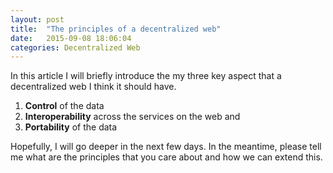 ```yaml
---
layout: post
title:  "The principles of a decentralized web"
date:   2015-09-08 18:06:04
categories: Decentralized Web
---
```


In this article I will briefly introduce the my three key aspect that a decentralized web I think it should have.

1. __Control__ of the data
2. __Interoperability__ across the services on the web and
3. __Portability__ of the data

Hopefully, I will go deeper in the next few days. In the meantime, please tell me what are the principles that you care about and how we can extend this.